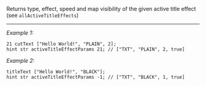 Returns type, effect, speed and map visibility of the given active title effect (see `allActiveTitleEffects`)


---
*Example 1:*
```sqf
21 cutText ["Hello World!", "PLAIN", 2];
hint str activeTitleEffectParams 21; // ["TXT", "PLAIN", 2, true]
```

*Example 2:*
```sqf
titleText ["Hello World!", "BLACK"];
hint str activeTitleEffectParams -1; // ["TXT", "BLACK", 1, true]
```